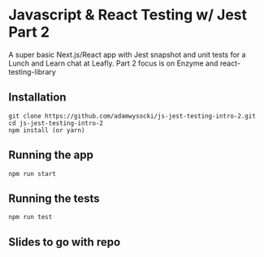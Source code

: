 # Javascript & React Testing w/ Jest Part 2

A super basic Next.js/React app with Jest snapshot and unit tests for a Lunch and Learn chat at Leafly. Part 2 focus is on Enzyme and react-testing-library

## Installation

```
git clone https://github.com/adamwysocki/js-jest-testing-intro-2.git
cd js-jest-testing-intro-2
npm install (or yarn)
```

## Running the app
```
npm run start
```

## Running the tests
```
npm run test
```

## Slides to go with repo
